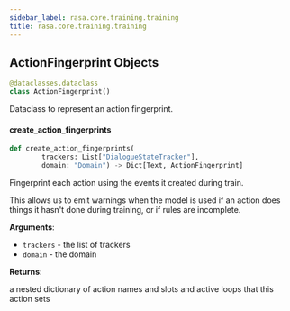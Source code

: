 ```yaml
---
sidebar_label: rasa.core.training.training
title: rasa.core.training.training
---
```

## ActionFingerprint Objects

```python
@dataclasses.dataclass
class ActionFingerprint()
```

Dataclass to represent an action fingerprint.

#### create\_action\_fingerprints

```python
def create_action_fingerprints(
        trackers: List["DialogueStateTracker"],
        domain: "Domain") -> Dict[Text, ActionFingerprint]
```

Fingerprint each action using the events it created during train.

This allows us to emit warnings when the model is used
if an action does things it hasn&#x27;t done during training,
or if rules are incomplete.

**Arguments**:

- `trackers` - the list of trackers
- `domain` - the domain
  

**Returns**:

  a nested dictionary of action names and slots and active loops
  that this action sets

